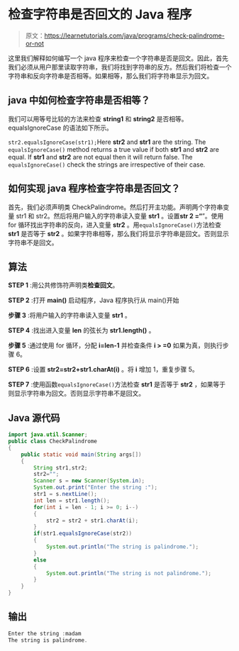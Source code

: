 # 检查字符串是否回文的 Java 程序

> 原文：<https://learnetutorials.com/java/programs/check-palindrome-or-not>

这里我们解释如何编写一个 java 程序来检查一个字符串是否是回文。因此，首先我们必须从用户那里读取字符串，我们将找到字符串的反方。然后我们将检查一个字符串和反向字符串是否相等。如果相等，那么我们将字符串显示为回文。

## java 中如何检查字符串是否相等？

我们可以用等号比较的方法来检查 **string1** 和 **string2** 是否相等。equalsIgnoreCase 的语法如下所示。

`str2.equalsIgnoreCase(str1);`Here **str2** and **str1** are the string. The `equalsIgnoreCase()` method returns a true value if both **str1** and **str2** are equal. If **str1** and **str2** are not equal then it will return false. The `equalsIgnoreCase()` check the strings are irrespective of their case.

## 如何实现 java 程序检查字符串是否回文？

首先，我们必须声明类 CheckPalindrome。然后打开主功能。声明两个字符串变量 str1 和 str2。然后将用户输入的字符串读入变量 **str1** 。设置**str 2 =“**”。使用 for 循环找出字符串的反向，进入变量 **str2** 。用`equalsIgnoreCase()`方法检查 **str1** 是否等于 **str2** 。如果字符串相等，那么我们将显示字符串是回文。否则显示字符串不是回文。

## 算法

**STEP 1** :用公共修饰符声明类**检查回文**。

**STEP 2** :打开 **main()** 启动程序，Java 程序执行从 main()开始

**步骤 3** :将用户输入的字符串读入变量 **str1** 。

**STEP 4** :找出进入变量 **len** 的弦长为 **str1.length()** 。

**步骤 5** :通过使用 for 循环，分配 **i=len-1** 并检查条件 **i > =0** 如果为真，则执行步骤 6。

**STEP 6** :设置 **str2=str2+str1.charAt(i)** 。将 **i** 增加 1，重复步骤 5。

**STEP 7** :使用函数`equalsIgnoreCase()`方法检查 **str1** 是否等于 **str2** ，如果等于则显示字符串为回文。否则显示字符串不是回文。

## Java 源代码

```java
import java.util.Scanner;
public class CheckPalindrome
{
    public static void main(String args[])
    {
        String str1,str2;
        str2="";
        Scanner s = new Scanner(System.in);
        System.out.print("Enter the string :");
        str1 = s.nextLine();
        int len = str1.length();
        for(int i = len - 1; i >= 0; i--)
        {
            str2 = str2 + str1.charAt(i);
        }
        if(str1.equalsIgnoreCase(str2))
        {
            System.out.println("The string is palindrome.");
        }
        else
        {
            System.out.println("The string is not palindrome.");
        }
    }
}

```

## 输出

```java
Enter the string :madam
The string is palindrome.
```